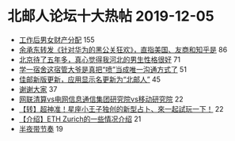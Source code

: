 # 北邮人论坛十大热帖 2019-12-05

- [工作后男女财产分配](https://bbs.byr.cn/article/Feeling/3131222) 155
- [余承东转发《针对华为的黑公关狂欢》，直指美国、友商和知乎是](https://bbs.byr.cn/article/Picture/3251483) 86
- [北京待了五年多，真心觉得我河北的男生性格很好](https://bbs.byr.cn/article/Hebei/248449) 71
- [学一宿舍这宿管大爷是真把“喷”当成唯一沟通方式了](https://bbs.byr.cn/article/Talking/6169875) 51
- [佳邮新版更新，应用显示名更新为“北邮人”](https://bbs.byr.cn/article/MobileTerminalAT/34494) 45
- [谢谢大家](https://bbs.byr.cn/article/PsyHealthOnline/58318) 37
- [网联清算vs电网信息通信集团研究院vs移动研究院](https://bbs.byr.cn/article/Job/2069622) 22
- [【转】超神准！星座小王子独创的新型占卜、來一起試玩一下！](https://bbs.byr.cn/article/Constellations/326533) 22
- [【介绍】ETH Zurich的一些情况介绍](https://bbs.byr.cn/article/GoAbroad/367909) 21
- [半夜带节奏](https://bbs.byr.cn/article/Food/506180) 19


